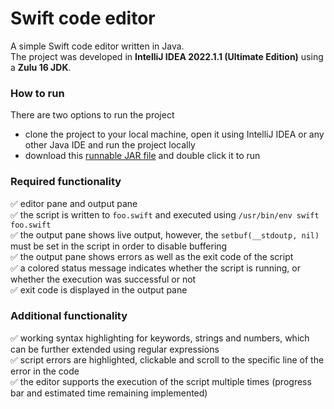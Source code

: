 # Swift code editor

A simple Swift code editor written in Java.\
The project was developed in **IntelliJ IDEA 2022.1.1 (Ultimate Edition)** using a **Zulu 16 JDK**.

### How to run
There are two options to run the project
- clone the project to your local machine, open it using IntelliJ IDEA or any other Java IDE and run the project locally
- download this [runnable JAR file](./out/artifacts/SwiftCodeEditor_jar/SwiftCodeEditor.jar) and double click it to run


### Required functionality
:white_check_mark: editor pane and output pane\
:white_check_mark: the script is written to `foo.swift` and executed using `/usr/bin/env swift foo.swift`\
:white_check_mark: the output pane shows live output, however, the `setbuf(__stdoutp, nil)` must be set in the script in order to disable buffering\
:white_check_mark: the output pane shows errors as well as the exit code of the script\
:white_check_mark: a colored status message indicates whether the script is running, or whether the execution was successful or not\
:white_check_mark: exit code is displayed in the output pane

### Additional functionality
:white_check_mark: working syntax highlighting for keywords, strings and numbers, which can be further extended using regular expressions\
:white_check_mark: script errors are highlighted, clickable and scroll to the specific line of the error in the code\
:white_check_mark: the editor supports the execution of the script multiple times (progress bar and estimated time remaining implemented)
